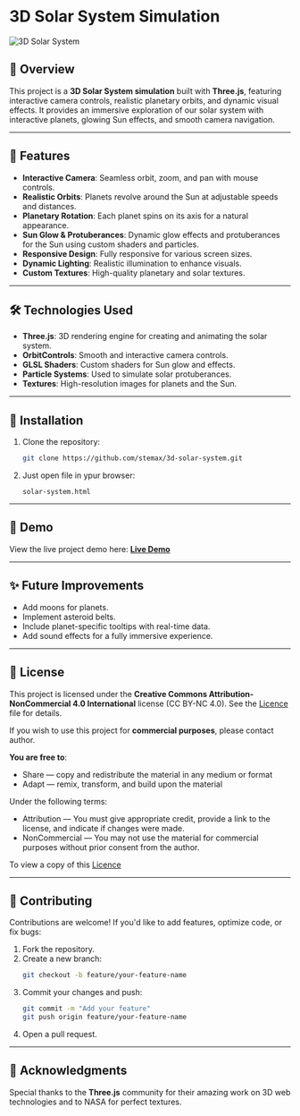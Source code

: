 # 3D Solar System Simulation

![3D Solar System](https://i.ibb.co/bghhh2R/Screenshot-from-2024-12-17-09-17-04.png)

## 🌌 Overview
This project is a **3D Solar System simulation** built with **Three.js**, featuring interactive camera controls, realistic planetary orbits, and dynamic visual effects. It provides an immersive exploration of our solar system with interactive planets, glowing Sun effects, and smooth camera navigation.

---

## 🚀 Features
- **Interactive Camera**: Seamless orbit, zoom, and pan with mouse controls.
- **Realistic Orbits**: Planets revolve around the Sun at adjustable speeds and distances.
- **Planetary Rotation**: Each planet spins on its axis for a natural appearance.
- **Sun Glow & Protuberances**: Dynamic glow effects and protuberances for the Sun using custom shaders and particles.
- **Responsive Design**: Fully responsive for various screen sizes.
- **Dynamic Lighting**: Realistic illumination to enhance visuals.
- **Custom Textures**: High-quality planetary and solar textures.

---

## 🛠️ Technologies Used
- **Three.js**: 3D rendering engine for creating and animating the solar system.
- **OrbitControls**: Smooth and interactive camera controls.
- **GLSL Shaders**: Custom shaders for Sun glow and effects.
- **Particle Systems**: Used to simulate solar protuberances.
- **Textures**: High-resolution images for planets and the Sun.

---

## 🔧 Installation
1. Clone the repository:
   ```bash
   git clone https://github.com/stemax/3d-solar-system.git
   ```
2. Just open file in ypur browser:
   ```
   solar-system.html
   ```
   
---

## 🎥 Demo
View the live project demo here: [**Live Demo**](https://stemax.github.io/3d-solar-system/solar-system.html) 

---

## ✨ Future Improvements
- Add moons for planets.
- Implement asteroid belts.
- Include planet-specific tooltips with real-time data.
- Add sound effects for a fully immersive experience.

---

## 📜 License
This project is licensed under the **Creative Commons Attribution-NonCommercial 4.0 International** license (CC BY-NC 4.0). See the [Licence](http://creativecommons.org/licenses/by-nc/4.0/) file for details.

If you wish to use this project for **commercial purposes**, please contact author.

**You are free to**:
- Share — copy and redistribute the material in any medium or format
- Adapt — remix, transform, and build upon the material

Under the following terms:
- Attribution — You must give appropriate credit, provide a link to the license, and indicate if changes were made.
- NonCommercial — You may not use the material for commercial purposes without prior consent from the author.

To view a copy of this [Licence](http://creativecommons.org/licenses/by-nc/4.0/)

---

## 🤝 Contributing
Contributions are welcome! If you'd like to add features, optimize code, or fix bugs:
1. Fork the repository.
2. Create a new branch:
   ```bash
   git checkout -b feature/your-feature-name
   ```
3. Commit your changes and push:
   ```bash
   git commit -m "Add your feature"
   git push origin feature/your-feature-name
   ```
4. Open a pull request.

---

## 🙌 Acknowledgments
Special thanks to the **Three.js** community for their amazing work on 3D web technologies and to NASA for perfect textures.
